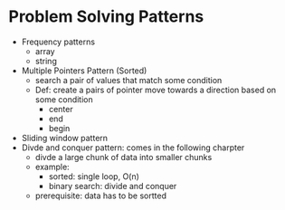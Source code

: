 # Problem Solving Patterns

- Frequency patterns
  - array
  - string
- Multiple Pointers Pattern (Sorted)
  - search a pair of values that match some condition
  - Def: create a pairs of pointer move towards a direction based on some condition
    - center
    - end
    - begin
- Sliding window pattern
- Divde and conquer pattern: comes in the following charpter
  - divde a large chunk of data into smaller chunks
  - example:
    - sorted: single loop, O(n)
    - binary search: divide and conquer
  - prerequisite: data has to be sortted
